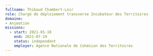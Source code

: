 ```yaml
---
fullname: Thibaud Chambert-Loir
role: Chargé de déploiement transverse Incubateur des Territoires
domaine:
- Animation
missions:
  - start: 2021-01-18
    end: 2021-07-19
    status: independent
    employer: Agence Nationale de Cohésion des Territoires 
---
```

